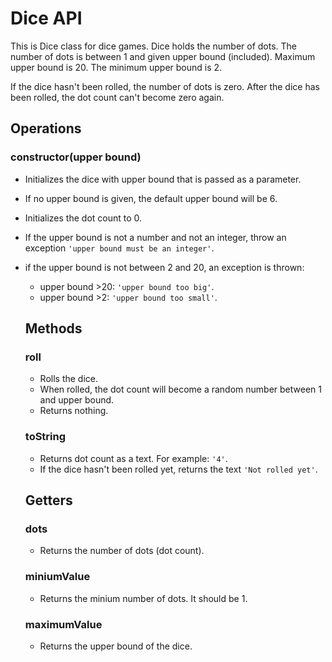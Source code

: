 # Dice API

This is Dice class for dice games. Dice holds the number of dots. The number of dots is between 1 and given upper bound (included). Maximum upper bound is 20. The minimum upper bound is 2.

If the dice hasn't been rolled, the number of dots is zero. After the dice has been rolled, the dot count can't become zero again.

## Operations

### **constructor(upper bound)**

-   Initializes the dice with upper bound that is passed as a parameter.
-   If no upper bound is given, the default upper bound will be 6.
-   Initializes the dot count to 0.

-   If the upper bound is not a number and not an integer, throw an exception `'upper bound must be an integer'`.

-   if the upper bound is not between 2 and 20, an exception is thrown:
    - upper bound >20: `'upper bound too big'`.
    - upper bound >2: `'upper bound too small'`.

    ## Methods

    ### **roll**

    -   Rolls the dice.
    -   When rolled, the dot count will become a random number between 1 and upper bound.
    -   Returns nothing.

    ### **toString**
    -   Returns dot count as a text. For example: `'4'`.
    -   If the dice hasn't been rolled yet, returns the text `'Not rolled yet'`.
    
    ## Getters

    ### **dots**
    -   Returns the number of dots (dot count).

    ###   **miniumValue**
    -   Returns the minium number of dots. It should be 1.

    ### **maximumValue**
    -   Returns the upper bound of the dice.